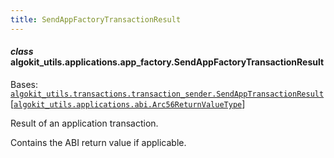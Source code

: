 ```yaml
---
title: SendAppFactoryTransactionResult
---
```


#### _class_ algokit_utils.applications.app_factory.SendAppFactoryTransactionResult

Bases: [`algokit_utils.transactions.transaction_sender.SendAppTransactionResult`](/reference/algokit-utils-py/api/docs/markdown/autoapi/algokit_utils/transactions/transaction_sender/sendapptransactionresult/#algokit_utils.transactions.transaction_sender.SendAppTransactionResult)[[`algokit_utils.applications.abi.Arc56ReturnValueType`](/reference/algokit-utils-py/api/docs/markdown/autoapi/algokit_utils/applications/abi/#algokit_utils.applications.abi.Arc56ReturnValueType)]

Result of an application transaction.

Contains the ABI return value if applicable.
